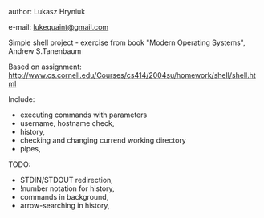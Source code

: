 author: Lukasz Hryniuk

e-mail: lukequaint@gmail.com


Simple shell project - exercise from book
"Modern Operating Systems", Andrew S.Tanenbaum

Based on assignment:
http://www.cs.cornell.edu/Courses/cs414/2004su/homework/shell/shell.html

Include:
  - executing commands with parameters
  - username, hostname check,
  - history,
  - checking and changing currend working directory
  - pipes,

TODO:
  - STDIN/STDOUT redirection,
  - !number notation for history,
  - commands in background,
  - arrow-searching in history,
